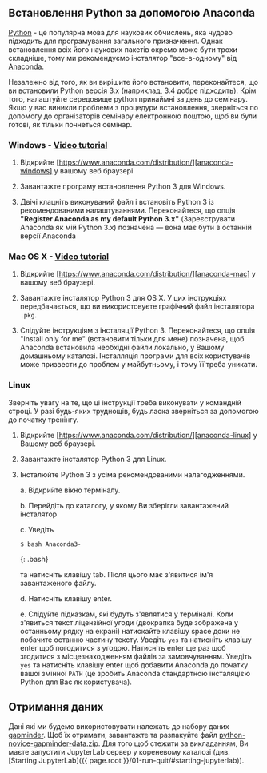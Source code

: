 ## Встановлення Python за допомогою Anaconda

[Python][python] - це популярна мова для наукових обчислень, яка чудово підходить для 
програмування загального призначення. Однак встановлення всіх його наукових пакетів 
окремо може бути трохи складніше, тому ми рекомендуємо інсталятор "все-в-одному"
від [Anaconda][anaconda].

Незалежно від того, як ви вирішите його встановити, переконайтеся, що ви встановили Python
версія 3.x (наприклад, 3.4 добре підходить). Крім того, налаштуйте середовище python 
принаймні за день до семінару. Якщо у вас виникли проблеми з
процедури встановлення, зверніться по допомогу до організаторів семінару електронною поштою, 
щоб ви були готові, як тільки почнеться семінар.

### Windows - [Video tutorial][video-windows]

1. Відкрийте [https://www.anaconda.com/distribution/][anaconda-windows] у вашому веб браузері

2. Завантажте програму встановлення Python 3 для Windows.

3. Двічі клацніть виконуваний файл і встановіть Python 3 із рекомендованими налаштуваннями. Переконайтеся, що опція **"Register Anaconda as my default Python 3.x"** (Зареєструвати Anaconda як мій Python 3.x) позначена — вона має бути в останній версії Anaconda

### Mac OS X - [Video tutorial][video-mac]

1. Відкрийте [https://www.anaconda.com/distribution/][anaconda-mac] у вашому веб браузері.

2. Завантажте інсталятор Python 3 для OS X. У цих інструкціях передбачається, що ви використовуєте графічний файл інсталятора `.pkg`.

3. Слідуйте інструкціям з інсталяції Python 3. Переконайтеся, що опція "Install only for me" (встановити тільки для мене) позначена, щоб Anaconda встановила необхідні файли локально, у Вашому домашньому каталозі. Інсталляція програми для всіх користувачів може призвести до проблем у майбутньому, і тому її треба уникати.


### Linux

Зверніть увагу на те, що ці інструкції треба виконувати у командній строці. 
У разі будь-яких труднощів, будь ласка зверніться за допомогою до початку тренінгу.

1.  Відкрийте [https://www.anaconda.com/distribution/][anaconda-linux] у Вашому веб браузері.

2.  Завантажте інсталятор Python 3 для Linux.

3.  Інсталюйте Python 3 з усіма рекомендованими налагодженнями.

    a.  Відкрийте вікно терміналу.

    b.  Перейдіть до каталогу, у якому Ви зберігли завантажений інсталятор

    c.  Уведіть

    ~~~
    $ bash Anaconda3-
    ~~~
    {: .bash}

    та натисніть клавішу tab. Після цього має з'явитися ім'я завантаженого файлу.

    d.  Натисніть клавішу enter.

    e.  Слідуйте підказкам, які будуть з'являтися у терміналі. Коли з'явиться текст ліцензійної угоди (двокрапка
        буде зображена у останньому рядку на екрані) натискайте клавішу space доки не побачите
        останню частину тексту. Уведіть `yes` та натисніть клавішу enter щоб погодитися з угодою. Натисніть
        enter ще раз щоб згодитися з місцезнаходженням файлів за замовчуванням. Уведіть `yes` та 
        натисніть клавішу enter щоб добавити Anaconda до початку вашої змінної `PATH` (це зробить Anaconda 
        стандартною інсталяцією Python для Вас як користувача).

## Отримання даних

Дані які ми будемо використовувати належать до набору даних  [gapminder][gapminder].
Щоб їх отримати, завантажте та разпакуйте файл 
[python-novice-gapminder-data.zip]({{page.root}}/files/python-novice-gapminder-data.zip).
Для того щоб стежити за викладанням, Ви маєте запустити JupyterLab 
сервер у кореневому каталозі (див. [Starting JupyterLab]({{ page.root }}/01-run-quit/#starting-jupyterlab)).


[anaconda]: https://www.anaconda.com/
[anaconda-mac]: https://www.anaconda.com/download/#macos
[anaconda-linux]: https://www.anaconda.com/download/#linux
[anaconda-windows]: https://www.anaconda.com/download/#windows
[gapminder]: https://en.wikipedia.org/wiki/Gapminder_Foundation
[jupyter]: http://jupyter.org/
[python]: https://python.org
[video-mac]: https://www.youtube.com/watch?v=TcSAln46u9U
[video-windows]: https://www.youtube.com/watch?v=xxQ0mzZ8UvA

